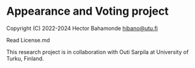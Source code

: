 # Appearance and Voting project

Copyright (C) 2022-2024 Hector Bahamonde hibano@utu.fi

Read License.md

This research project is in collaboration with Outi Sarpila at University of Turku, Finland.